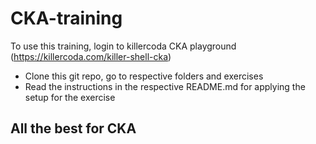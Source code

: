 # CKA-training

To use this training, login to killercoda CKA playground (https://killercoda.com/killer-shell-cka)
- Clone this git repo, go to respective folders and exercises
- Read the instructions in the respective README.md for applying the setup for the exercise

## All the best for CKA
